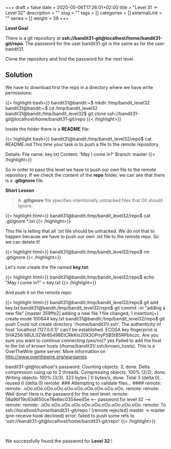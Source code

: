 +++
draft = false
date = 2020-05-06T17:26:01+02:00
title = "Level 31 -> Level 32"
description = ""
slug = ""
tags = []
categories = []
externalLink = ""
series = []
weight = 38
+++

**Level Goal**

There is a git repository at **ssh://bandit31-git@localhost/home/bandit31-git/repo**. The password for the user bandit31-git is the same as for the user bandit31.

Clone the repository and find the password for the next level.

## Solution ##

We have to download first the repo in a directory where we have write permissions:

{{< highlight bash>}}
bandit31@bandit:~$ mkdir /tmp/bandit_level32
bandit31@bandit:~$ cd /tmp/bandit_level32
bandit31@bandit:/tmp/bandit_level32$ git clone ssh://bandit31-git@localhost/home/bandit31-git/repo
{{< /highlight>}}

Inside the folder there is a **README** file:

{{< highlight bash>}}
bandit31@bandit:/tmp/bandit_level32/repo$ cat README.md
This time your task is to push a file to the remote repository.

Details:
    File name: key.txt
    Content: 'May I come in?'
    Branch: master
{{< /highlight>}}

So in order to pass this level we have to push our own file to the remote repository. If we check the content of the **repo** folder, we can see that there is a **.gitignore** file.

**Short Lesson**

> A **.gitignore** file specifies intentionally untracked files that Git should ignore.

{{< highlight html>}}
bandit31@bandit:/tmp/bandit_level32/repo$ cat .gitignore
*.txt
{{< /highlight>}}

This file is telling that all .txt file should be untracked. We do not that to happen because we have to push our own .txt file to the remote repo. So we can delete it!

{{< highlight html>}}
bandit31@bandit:/tmp/bandit_level32/repo$ rm .gitignore
{{< /highlight>}}

Let's now create the file named **key.txt**:

{{< highlight html>}}
bandit31@bandit:/tmp/bandit_level32/repo$ echo "May I come in?" > key.txt
{{< /highlight>}}

And push it on the remote repo:

{{< highlight html>}}
bandit31@bandit:/tmp/bandit_level32/repo$ git add key.txt
bandit31@bandit:/tmp/bandit_level32/repo$ git commit -m "adding a new file"
[master 359ffe2] adding a new file
 1 file changed, 1 insertion(+)
 create mode 100644 key.txt
bandit31@bandit:/tmp/bandit_level32/repo$ git push
Could not create directory '/home/bandit31/.ssh'.
The authenticity of host 'localhost (127.0.0.1)' can't be established.
ECDSA key fingerprint is SHA256:98UL0ZWr85496EtCRkKlo20X3OPnyPSB5tB5RPbhczc.
Are you sure you want to continue connecting (yes/no)? yes
Failed to add the host to the list of known hosts (/home/bandit31/.ssh/known_hosts).
This is a OverTheWire game server. More information on http://www.overthewire.org/wargames

bandit31-git@localhost's password:
Counting objects: 3, done.
Delta compression using up to 2 threads.
Compressing objects: 100% (2/2), done.
Writing objects: 100% (3/3), 323 bytes | 0 bytes/s, done.
Total 3 (delta 0), reused 0 (delta 0)
remote: ### Attempting to validate files... ####
remote:
remote: .oOo.oOo.oOo.oOo.oOo.oOo.oOo.oOo.oOo.oOo.
remote:
remote: Well done! Here is the password for the next level:
remote: 56a9bf19c63d650ce78e6ec0354ee45e    <-- password for level 32 -->
remote:
remote: .oOo.oOo.oOo.oOo.oOo.oOo.oOo.oOo.oOo.oOo.
remote:
To ssh://localhost/home/bandit31-git/repo
 ! [remote rejected] master -> master (pre-receive hook declined)
error: failed to push some refs to 'ssh://bandit31-git@localhost/home/bandit31-git/repo'
{{< /highlight>}}


&nbsp;

We successfully found the password for **Level 32** !
